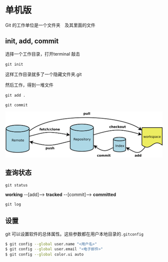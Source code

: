 # 单机版

Git 的工作单位是一个文件夹　及其里面的文件

## init, add, commit

选择一个工作目录，打开terminal 敲击

`git init`

这样工作目录就多了一个隐藏文件夹.git

然后工作，得到一堆文件

`git add .`

`git commit `

![](../.gitbook/assets/image.png)

## 查询状态

```text
git status
```

**working** --\[add\]--&gt; **tracked** --\[commit\]--&gt; **committed**

```text
git log
```

## 设置

git 可以设置软件的总体属性。这些参数都在用户本地目录的`.gitconfig`

```bash
$ git config --global user.name "<用户名>"
$ git config --global user.email "<电子邮件>"
$ git config --global color.ui auto
```



